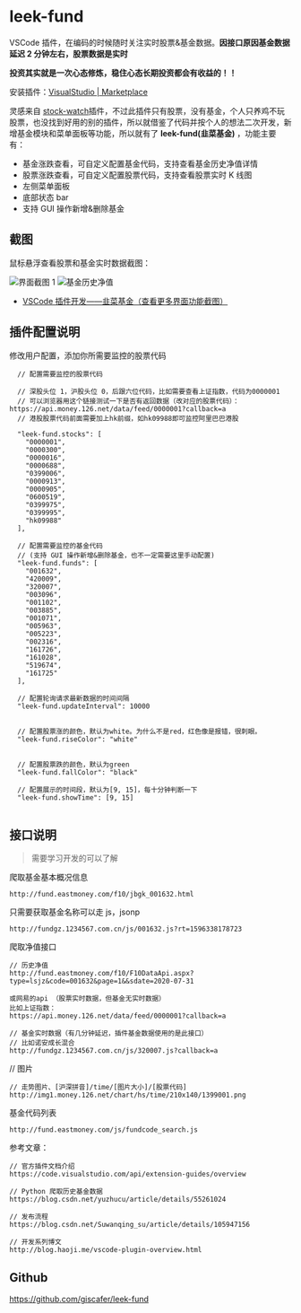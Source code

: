 # leek-fund

VSCode 插件，在编码的时候随时关注实时股票&基金数据。**因接口原因基金数据延迟 2 分钟左右，股票数据是实时**

**投资其实就是一次心态修炼，稳住心态长期投资都会有收益的！！**

安装插件：[VisualStudio | Marketplace](https://marketplace.visualstudio.com/items?itemName=giscafer.leek-fund)

灵感来自 [stock-watch](https://github.com/TDGarden/stock-watch)插件，不过此插件只有股票，没有基金，个人只养鸡不玩股票，也没找到好用的别的插件，所以就借鉴了代码并按个人的想法二次开发，新增基金模块和菜单面板等功能，所以就有了 **leek-fund(韭菜基金)** ，功能主要有：

- 基金涨跌查看，可自定义配置基金代码，支持查看基金历史净值详情
- 股票涨跌查看，可自定义配置股票代码，支持查看股票实时 K 线图
- 左侧菜单面板
- 底部状态 bar
- 支持 GUI 操作新增&删除基金

## 截图

鼠标悬浮查看股票和基金实时数据截图：

![界面截图 1](https://ww1.sinaimg.cn/large/940e68eegy1ghcoqirahuj214w1pke73.jpg)
![基金历史净值](https://raw.githubusercontent.com/giscafer/leek-fund/master/screenshot/fund-history-detail.png)

- [VSCode 插件开发——韭菜基金（查看更多界面功能截图）](https://zhuanlan.zhihu.com/p/166683895)

## 插件配置说明

修改用户配置，添加你所需要监控的股票代码

```
  // 配置需要监控的股票代码

  // 深股头位 1，沪股头位 0，后跟六位代码，比如需要查看上证指数，代码为0000001
  // 可以浏览器用这个链接测试一下是否有返回数据（改对应的股票代码）：https://api.money.126.net/data/feed/0000001?callback=a
  // 港股股票代码前面需要加上hk前缀，如hk09988即可监控阿里巴巴港股

  "leek-fund.stocks": [
    "0000001",
    "0000300",
    "0000016",
    "0000688",
    "0399006",
    "0000913",
    "0000905",
    "0600519",
    "0399975",
    "0399995",
    "hk09988"
  ],

  // 配置需要监控的基金代码
  // (支持 GUI 操作新增&删除基金，也不一定需要这里手动配置)
  "leek-fund.funds": [
    "001632",
    "420009",
    "320007",
    "003096",
    "001102",
    "003885",
    "001071",
    "005963",
    "005223",
    "002316",
    "161726",
    "161028",
    "519674",
    "161725"
  ],

  // 配置轮询请求最新数据的时间间隔
  "leek-fund.updateInterval": 10000


  // 配置股票涨的颜色，默认为white。为什么不是red，红色像是报错，很刺眼。
  "leek-fund.riseColor": "white"


  // 配置股票跌的颜色，默认为green
  "leek-fund.fallColor": "black"

  // 配置展示的时间段，默认为[9, 15]，每十分钟判断一下
  "leek-fund.showTime": [9, 15]


```

## 接口说明

> 需要学习开发的可以了解

爬取基金基本概况信息

```
http://fund.eastmoney.com/f10/jbgk_001632.html
```

只需要获取基金名称可以走 js，jsonp

```
http://fundgz.1234567.com.cn/js/001632.js?rt=1596338178723
```

爬取净值接口

```
// 历史净值
http://fund.eastmoney.com/f10/F10DataApi.aspx?type=lsjz&code=001632&page=1&&sdate=2020-07-31

或网易的api （股票实时数据，但基金无实时数据）
比如上证指数：
https://api.money.126.net/data/feed/0000001?callback=a

// 基金实时数据（有几分钟延迟，插件基金数据使用的是此接口）
// 比如诺安成长混合
http://fundgz.1234567.com.cn/js/320007.js?callback=a

```

// 图片

```
// 走势图片、[沪深拼音]/time/[图片大小]/[股票代码]
http://img1.money.126.net/chart/hs/time/210x140/1399001.png
```

基金代码列表

```
http://fund.eastmoney.com/js/fundcode_search.js
```

参考文章：

```
// 官方插件文档介绍
https://code.visualstudio.com/api/extension-guides/overview

// Python 爬取历史基金数据
https://blog.csdn.net/yuzhucu/article/details/55261024

// 发布流程
https://blog.csdn.net/Suwanqing_su/article/details/105947156

// 开发系列博文
http://blog.haoji.me/vscode-plugin-overview.html

```

## Github

https://github.com/giscafer/leek-fund
